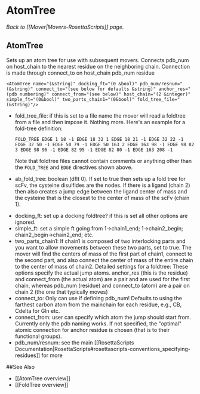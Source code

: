 # AtomTree
*Back to [[Mover|Movers-RosettaScripts]] page.*
## AtomTree

Sets up an atom tree for use with subsequent movers. Connects pdb\_num on host\_chain to the nearest residue on the neighboring chain. Connection is made through connect\_to on host\_chain pdb\_num residue

```
<AtomTree name="(&string)" docking_ft="(0 &bool)" pdb_num/resnum="(&string)" connect_to="(see below for defaults &string)" anchor_res="(pdb numbering)" connect_from="(see below)" host_chain="(2 &integer)" simple_ft="(0&bool)" two_parts_chain1="(0&bool)" fold_tree_file="(&string)"/>
```

-   fold_tree_file: if this is set to a file name the mover will read a foldtree from a file and then impose it. Nothing more. Here's an example for a fold-tree definition:

    ```
    FOLD_TREE EDGE 1 18 -1 EDGE 18 32 1 EDGE 18 21 -1 EDGE 32 22 -1 EDGE 32 50 -1 EDGE 50 79 -1 EDGE 50 163 2 EDGE 163 98 -1 EDGE 98 82 3 EDGE 98 96 -1 EDGE 82 95 -1 EDGE 82 80 -1 EDGE 163 208 -1
    ```

    Note that foldtree files cannot contain comments or anything other than the `FOLD_TREE` and `EDGE` directives shown above.

* ab_fold_tree: boolean (dflt 0). If set to true then sets up a fold tree for scFv, the cysteine disulfides are the nodes. If there is a ligand (chain 2) then also creates a jump edge between the ligand center of mass and the cysteine that is the closest to the center of mass of the scFv (chain 1). 
-   docking\_ft: set up a docking foldtree? if this is set all other options are ignored.
-   simple\_ft: set a simple ft going from 1-\>chain1\_end; 1-\>chain2\_begin; chain2\_begin-\>chain2\_end; etc.
-   two\_parts\_chain1: If chain1 is composed of two interlocking parts and you want to allow movements between these two parts, set to true. The mover will find the centers of mass of the first part of chain1, connect to the second part, and also connect the center of mass of the entire chain to the center of mass of chain2.
     Detailed settings for a foldtree:
     These options specify the actual jump atoms. anchor\_res (this is the residue) and connect\_from (the actual atom) are a pair and are used for the first chain, whereas pdb\_num (residue) and connect\_to (atom) are a pair on chain 2 (the one that typically moves)
-   connect\_to: Only can use if defining pdb\_num! Defaults to using the farthest carbon atom from the mainchain for each residue, e.g., CB, Cdelta for Gln etc.
-   connect\_from: user can specify which atom the jump should start from. Currently only the pdb naming works. If not specified, the "optimal" atomic connection for anchor residue is chosen (that is to their functional groups).
-   pdb\_num/resnum: see the main [[RosettaScripts Documentation|RosettaScripts#rosettascripts-conventions_specifying-residues]] for more


##See Also

* [[AtomTree overview]]
* [[FoldTree overview]]
